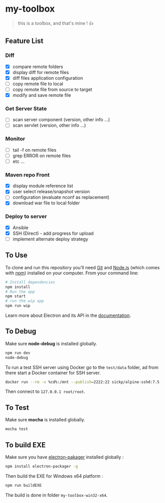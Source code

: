 # my-toolbox
> this is a toolbox, and that's mine ! :+1:

## Feature List

### Diff
- [X] compare remote folders
- [X] display diff for remote files
- [X] diff files application configuration
- [ ] copy remote file to local
- [ ] copy remote file from source to target
- [X] modify and save remote file

### Get Server State
- [ ] scan server component (version, other info ...)
- [ ] scan servlet (version, other info ...)

### Monitor
- [ ] tail -f on remote files
- [ ] grep ERROR on remote files
- [ ] etc ...

### Maven repo Front
- [X] display module reference list
- [X] user select release/snapshot version
- [ ] configuration (evaluate nconf as replacement)
- [X] download war file to local folder

### Deploy to server
- [X] Ansible
- [X] SSH (Direct) - add progress for upload
- [ ] implement alternate deploy strategy

## To Use

To clone and run this repository you'll need [Git](https://git-scm.com) and [Node.js](https://nodejs.org/en/download/) (which comes with [npm](http://npmjs.com)) installed on your computer. From your command line:

```bash
# Install dependencies
npm install
# Run the app
npm start
# run the wip app
npm run wip
```

Learn more about Electron and its API in the [documentation](http://electron.atom.io/docs/).

## To Debug

Make sure **node-debug** is installed globally.

```bash
npm run dev
node-debug
```
To run a test SSH server using Docker go to the `test/data` folder, ad from there start a Docker container for SSH server.

```bash
docker run --rm -v %cd%:/mnt --publish=2222:22 sickp/alpine-sshd:7.5
```
Then connect to `127.0.0.1 root/root`.

## To Test

Make sure **mocha** is installed globally.

```bash
mocha test
```

## To build EXE

Make sure you have [electron-pakager](https://github.com/electron-userland/electron-packager) installed globally :
```bash
npm install electron-packager -g
```

Then build the EXE for Windows x64 platform :

```bash
npm run buildEXE
```

The build is done in folder `my-toolbox-win32-x64`.
